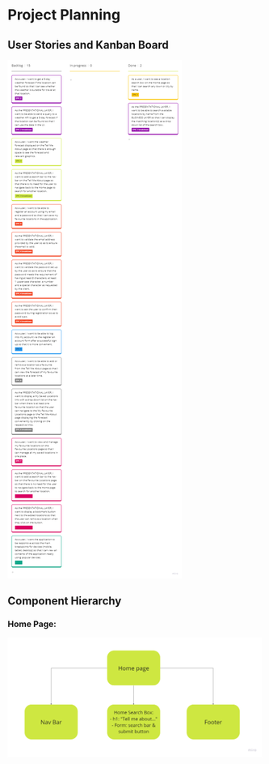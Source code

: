 # Project Planning

## User Stories and Kanban Board

![Kanban EPIC 2](img/kanban02-1.png)

## Component Hierarchy

### Home Page:
![Home Page Component Hierarchy](img/hierarchy-home.png)
